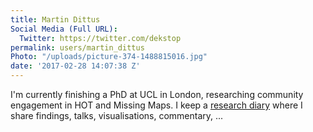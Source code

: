 ```yaml
---
title: Martin Dittus
Social Media (Full URL):
  Twitter: https://twitter.com/dekstop
permalink: users/martin_dittus
Photo: "/uploads/picture-374-1488815016.jpg"
date: '2017-02-28 14:07:38 Z'
---
```

<p>I'm currently finishing a PhD at UCL in London, researching community engagement in HOT and Missing Maps. I keep a <a href="https://www.openstreetmap.org/user/dekstop/diary">research diary</a>&nbsp;where I share findings, talks, visualisations, commentary, ...</p>
